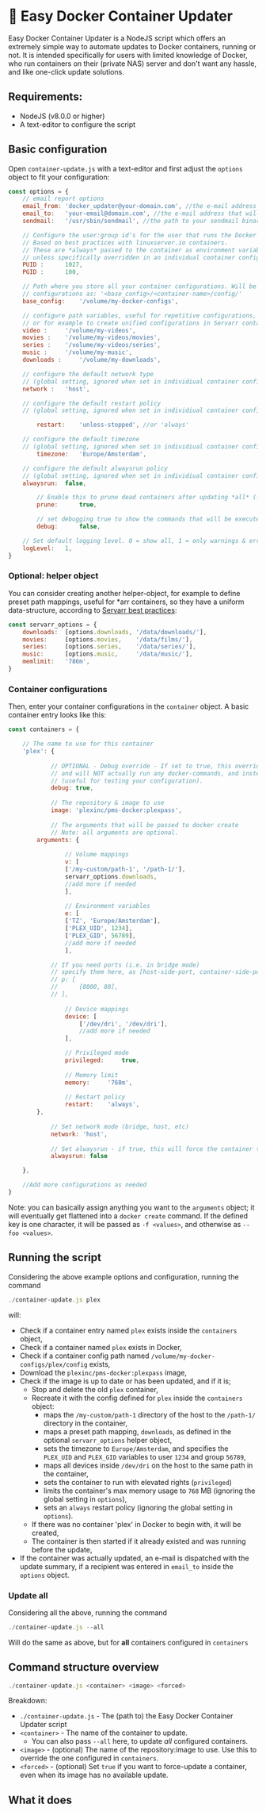 # 🐳 Easy Docker Container Updater
Easy Docker Container Updater is a NodeJS script which offers an extremely simple way to automate updates to Docker containers, running or not. It is intended specifically for users with limited knowledge of Docker, who run containers on their (private NAS) server and don't want any hassle, and like one-click update solutions.

## Requirements:
- NodeJS (v8.0.0 or higher)
- A text-editor to configure the script

## Basic configuration
Open `container-update.js` with a text-editor and first adjust the `options` object to fit your configuration:

```JavaScript
const options = {
	// email report options
	email_from:	'docker_updater@your-domain.com', //the e-mail address that will be used as a sender address for the update report
	email_to:	'your-email@domain.com', //the e-mail address that will receive the update report
	sendmail: 	'/usr/sbin/sendmail', //the path to your sendmail binary (you probably don't need to change this)

	// Configure the user:group id's for the user that runs the Docker containers here.
	// Based on best practices with linuxserver.io containers.
	// These are *always* passed to the container as environment variables,
	// unless specifically overridden in an individual container configuration
	PUID : 		1027,
	PGID : 		100,

	// Path where you store all your container configurations. Will be used to store
	// configurations as: '<base_config>/<container-name>/config/'
	base_config:	'/volume/my-docker-configs',

	// configure path variables, useful for repetitive configurations,
	// or for example to create unified configurations in Servarr containers
	video : 	'/volume/my-videos',
	movies : 	'/volume/my-videos/movies',
	series : 	'/volume/my-videos/series',
	music : 	'/volume/my-music',
	downloads : 	'/volume/my-downloads',

	// configure the default network type
	// (global setting, ignored when set in individiual container configuration)
	network : 	'host',

	// configure the default restart policy
	// (global setting, ignored when set in individiual container configuration)

    	restart:	'unless-stopped', //or 'always'

	// configure the default timezone
	// (global setting, ignored when set in individiual container configuration)
    	timezone:	'Europe/Amsterdam',

	// configure the default alwaysrun policy
	// (global setting, ignored when set in individiual container configuration)
	alwaysrun:	false,

    	// Enable this to prune dead containers after updating *all* (--all)
    	prune:		true,

    	// set debugging true to show the commands that will be executed, but don't execute them
    	debug:		false,

	// Set default logging level. 0 = show all, 1 = only warnings & errors, 2 = only errors
	logLevel:	1, 
}
```

### Optional: helper object
You can consider creating another helper-object, for example to define preset path mappings, useful for *arr containers, so they have a uniform data-structure, according to [Servarr best practices](https://wiki.servarr.com/):

```JavaScript
const servarr_options = {
    downloads:  [options.downloads, '/data/downloads/'],
    movies:     [options.movies,    '/data/films/'],
    series:     [options.series,    '/data/series/'],
    music:      [options.music,     '/data/music/'],
    memlimit:   '786m',
}
```
### Container configurations
Then, enter your container configurations in the `container` object. A basic container entry looks like this:

```JavaScript
const containers = {

	// The name to use for this container
	'plex': {
	
	    	// OPTIONAL - Debug override - If set to true, this override the global debug flag, specifically for this container,
	    	// and will NOT actually run any docker-commands, and instead outputs the commands to the console
	    	// (useful for testing your configuration).
	    	debug: true, 
	
	    	// The repository & image to use
	    	image: 'plexinc/pms-docker:plexpass',
	
	    	// The arguments that will be passed to docker create
	    	// Note: all arguments are optional.
		arguments: {
	
		        // Volume mappings
		        v: [ 
				['/my-custom/path-1', '/path-1/'],
				servarr_options.downloads,
				//add more if needed
		        ],
		
		        // Environment variables
		        e: [
				['TZ', 'Europe/Amsterdam'],
				['PLEX_UID', 1234],
				['PLEX_GID', 56789],
				//add more if needed
		        ],

			// If you need ports (i.e. in bridge mode)
			// specify them here, as [host-side-port, container-side-port]
			// p: [
			//   	[8000, 80],
			// ],
		
		        // Device mappings
		        device: [
		          	['/dev/dri', '/dev/dri'],
		          	//add more if needed
		        ],

		        // Privileged mode
		        privileged: 	true,
		
		        // Memory limit
		        memory:    	'768m',
		
		        // Restart policy
		        restart: 	'always',
		},
	
	    	// Set network mode (bridge, host, etc)
	    	network: 'host',
	
	    	// Set alwaysrun - if true, this will force the container to run, even when it was stopped prior to updating
	    	alwaysrun: false

	},

	//Add more configurations as needed
}
```

Note: you can basically assign anything you want to the `arguments` object; it will eventually get flattened into a `docker create` command. If the defined key is one character, it will be passed as `-f <values>`, and otherwise as `--foo <values>`.

## Running the script

Considering the above example options and configuration, running the command

```JavaScript
./container-update.js plex
```

will:
- Check if a container entry named `plex` exists inside the `containers` object,
- Check if a container named `plex` exists in Docker,
- Check if a container config path named `/volume/my-docker-configs/plex/config` exists,
- Download the `plexinc/pms-docker:plexpass` image,
- Check if the image is up to date or has been updated, and if it is;
	- Stop and delete the old `plex` container,
	- Recreate it with the config defined for `plex` inside the `containers` object:
		- maps the `/my-custom/path-1` directory of the host to the `/path-1/` directory in the container,
		- maps a preset path mapping, `downloads`, as defined in the optional `servarr_options` helper object,
		- sets the timezone to `Europe/Amsterdam`, and specifies the `PLEX_UID` and `PLEX_GID` variables to user `1234` and group `56789`,
		- maps all devices inside `/dev/dri` on the host to the same path in the container,
		- sets the container to run with elevated rights (`privileged`)
		- limits the container's max memory usage to `768` MB (ignoring the global setting in `options`),
		- sets an `always` restart policy (ignoring the global setting in `options`).
	- If there was no container 'plex' in Docker to begin with, it will be created,
	- The container is then started if it already existed and was running before the update,
- If the container was actually updated, an e-mail is dispatched with the update summary, 
  if a recipient was entered in `email_to` inside the `options` object.

### Update all

Considering all the above, running the command

```JavaScript
./container-update.js --all
```

Will do the same as above, but for **all** containers configured in `containers`

## Command structure overview

```JavaScript
./container-update.js <container> <image> <forced>
```

Breakdown:
- `./container-update.js` - The (path to) the Easy Docker Container Updater script
- `<container>` - The name of the container to update.
  - You can also pass `--all` here, to update *all* configured containers.
- `<image>` - (optional) The name of the repository:image to use. Use this to override the one configured in `containers`.
- `<forced>` - (optional) Set `true` if you want to force-update a container, even when its image has no available update.


## What it does
